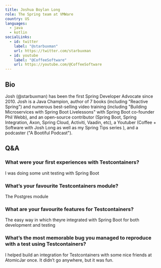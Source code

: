 ```yaml
---
title: Joshua Boylan Long
role: The Spring team at VMWare
country: US
languages:
  - java
  - kotlin
socialLinks:
  - id: twitter
    label: "@starbuxman"
    url: https://twitter.com/starbuxman
  - id: youtube
    label: "@CoffeeSoftware"
    url: https://youtube.com/@CoffeeSoftware
---
```

## Bio
Josh (@starbuxman) has been the first Spring Developer Advocate since 2010. Josh is a Java Champion, author of 7 books (including "Reactive Spring") and numerous best-selling video training (including "Building Microservices with Spring Boot Livelessons" with Spring Boot co-founder Phil Webb), and an open-source contributor (Spring Boot, Spring Integration, Axon, Spring Cloud, Activiti, Vaadin, etc), a Youtuber (Coffee + Software with Josh Long as well as my Spring Tips series ), and a podcaster ("A Bootiful Podcast").

## Q&A
### What were your first experiences with Testcontainers?
I was doing some unit testing with Spring Boot

### What’s your favourite Testcontainers module?
The Postgres module

### What are your favourite features for Testcontainers?
The easy way in which theyre integrated with Spring Boot for both development and testing

### What’s the most memorable bug you managed to reproduce with a test using Testcontainers?
I helped build an integration for Testcontainers with some nice friends at AtomicJar once. It didn’t go anywhere, but it was fun.